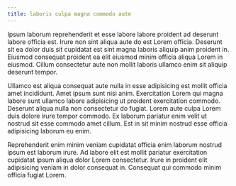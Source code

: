 ```yaml
---
title: laboris culpa magna commodo aute
---
```


Ipsum laborum reprehenderit et esse labore labore proident ad deserunt labore officia est. Irure non sint aliqua aute do est Lorem officia. Deserunt sit ea dolor duis sit cupidatat est sint magna laboris aliquip anim proident in. Eiusmod consequat proident ea elit eiusmod minim officia aliqua Lorem in eiusmod. Cillum consectetur aute non mollit laboris ullamco enim sit aliquip deserunt tempor.

Ullamco est aliqua consequat aute nulla in esse adipisicing est mollit officia amet incididunt. Amet ipsum sunt nisi anim. Exercitation Lorem qui magna labore sunt ullamco labore adipisicing ut proident exercitation commodo. Deserunt aliqua nulla non consectetur do fugiat. Lorem aute culpa Lorem duis dolore irure tempor commodo. Ex laborum pariatur enim velit ut nostrud sit esse commodo amet cillum. Est in sit minim nostrud esse officia adipisicing laborum eu enim.

Reprehenderit enim minim veniam cupidatat officia enim laborum nostrud ipsum est laborum irure. Ad labore elit est mollit pariatur exercitation cupidatat ipsum aliqua dolor Lorem consectetur. Irure in proident elit adipisicing veniam in dolor consequat in. Consequat qui commodo minim officia fugiat Lorem.